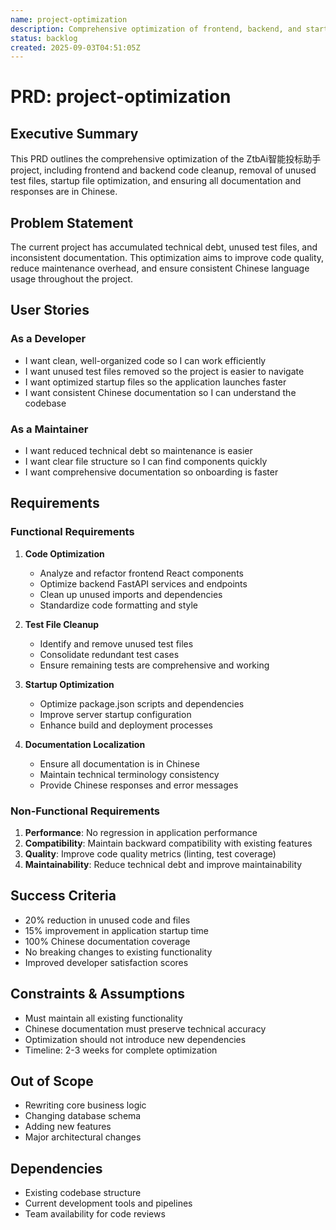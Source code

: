 ```yaml
---
name: project-optimization
description: Comprehensive optimization of frontend, backend, and startup files with cleanup of unused test files
status: backlog
created: 2025-09-03T04:51:05Z
---
```


# PRD: project-optimization

## Executive Summary
This PRD outlines the comprehensive optimization of the ZtbAi智能投标助手 project, including frontend and backend code cleanup, removal of unused test files, startup file optimization, and ensuring all documentation and responses are in Chinese.

## Problem Statement
The current project has accumulated technical debt, unused test files, and inconsistent documentation. This optimization aims to improve code quality, reduce maintenance overhead, and ensure consistent Chinese language usage throughout the project.

## User Stories

### As a Developer
- I want clean, well-organized code so I can work efficiently
- I want unused test files removed so the project is easier to navigate
- I want optimized startup files so the application launches faster
- I want consistent Chinese documentation so I can understand the codebase

### As a Maintainer  
- I want reduced technical debt so maintenance is easier
- I want clear file structure so I can find components quickly
- I want comprehensive documentation so onboarding is faster

## Requirements

### Functional Requirements
1. **Code Optimization**
   - Analyze and refactor frontend React components
   - Optimize backend FastAPI services and endpoints
   - Clean up unused imports and dependencies
   - Standardize code formatting and style

2. **Test File Cleanup**
   - Identify and remove unused test files
   - Consolidate redundant test cases
   - Ensure remaining tests are comprehensive and working

3. **Startup Optimization**
   - Optimize package.json scripts and dependencies
   - Improve server startup configuration
   - Enhance build and deployment processes

4. **Documentation Localization**
   - Ensure all documentation is in Chinese
   - Maintain technical terminology consistency
   - Provide Chinese responses and error messages

### Non-Functional Requirements
1. **Performance**: No regression in application performance
2. **Compatibility**: Maintain backward compatibility with existing features
3. **Quality**: Improve code quality metrics (linting, test coverage)
4. **Maintainability**: Reduce technical debt and improve maintainability

## Success Criteria
- 20% reduction in unused code and files
- 15% improvement in application startup time
- 100% Chinese documentation coverage
- No breaking changes to existing functionality
- Improved developer satisfaction scores

## Constraints & Assumptions
- Must maintain all existing functionality
- Chinese documentation must preserve technical accuracy
- Optimization should not introduce new dependencies
- Timeline: 2-3 weeks for complete optimization

## Out of Scope
- Rewriting core business logic
- Changing database schema
- Adding new features
- Major architectural changes

## Dependencies
- Existing codebase structure
- Current development tools and pipelines
- Team availability for code reviews
